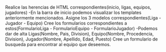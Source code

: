 Realice las herencias de HTML correspondientes(inicio, ligas, equipos, jugadores)
-En la barra de inicio podemos visualizar los templates anteriormente mencionados.
Asigne los 3 modelos correspondientes(Liga - Jugador - Equipo)
Cree los formularios correspondientes a estos(FormularioLiga - FormularioEquipo - FormularioJugador)
-Podemos dar de alta Ligas(Nombre, Pais, Division), Equipo(Nombre, Procedencia, Division), Jugador(Nombre, Apellido, Edad, Puesto)
Cree un formulario de busqueda para encontrar al equipo que deseemos. 
